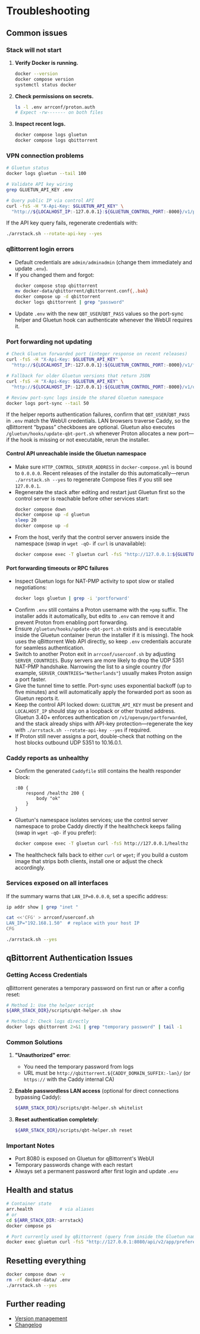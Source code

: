 # Troubleshooting

## Common issues

### Stack will not start
1. **Verify Docker is running.**
   ```bash
   docker --version
   docker compose version
   systemctl status docker
   ```
2. **Check permissions on secrets.**
   ```bash
   ls -l .env arrconf/proton.auth
   # Expect -rw------- on both files
   ```
3. **Inspect recent logs.**
   ```bash
   docker compose logs gluetun
   docker compose logs qbittorrent
   ```

### VPN connection problems
```bash
# Gluetun status
docker logs gluetun --tail 100

# Validate API key wiring
grep GLUETUN_API_KEY .env

# Query public IP via control API
curl -fsS -H "X-Api-Key: $GLUETUN_API_KEY" \
  "http://${LOCALHOST_IP:-127.0.0.1}:${GLUETUN_CONTROL_PORT:-8000}/v1/publicip/ip" | jq
```

If the API key query fails, regenerate credentials with:
```bash
./arrstack.sh --rotate-api-key --yes
```

### qBittorrent login errors
- Default credentials are `admin/adminadmin` (change them immediately and update `.env`).
- If you changed them and forgot:
  ```bash
  docker compose stop qbittorrent
  mv docker-data/qbittorrent/qBittorrent.conf{,.bak}
  docker compose up -d qbittorrent
  docker logs qbittorrent | grep "password"
  ```
- Update `.env` with the new `QBT_USER`/`QBT_PASS` values so the port-sync helper and Gluetun hook can authenticate whenever the WebUI requires it.

### Port forwarding not updating
```bash
# Check Gluetun forwarded port (integer response on recent releases)
curl -fsS -H "X-Api-Key: $GLUETUN_API_KEY" \
  "http://${LOCALHOST_IP:-127.0.0.1}:${GLUETUN_CONTROL_PORT:-8000}/v1/forwardedport"

# Fallback for older Gluetun versions that return JSON
curl -fsS -H "X-Api-Key: $GLUETUN_API_KEY" \
  "http://${LOCALHOST_IP:-127.0.0.1}:${GLUETUN_CONTROL_PORT:-8000}/v1/openvpn/portforwarded" | jq '.port'

# Review port-sync logs inside the shared Gluetun namespace
docker logs port-sync --tail 50
```
If the helper reports authentication failures, confirm that `QBT_USER`/`QBT_PASS` in `.env` match the WebUI credentials. LAN browsers traverse Caddy, so the qBittorrent “bypass” checkboxes are optional. Gluetun also executes `/gluetun/hooks/update-qbt-port.sh` whenever Proton allocates a new port—if the hook is missing or not executable, rerun the installer.

#### Control API unreachable inside the Gluetun namespace
- Make sure `HTTP_CONTROL_SERVER_ADDRESS` in `docker-compose.yml` is bound to `0.0.0.0`. Recent releases of the installer do this automatically—rerun `./arrstack.sh --yes` to regenerate Compose files if you still see `127.0.0.1`.
- Regenerate the stack after editing and restart just Gluetun first so the control server is reachable before other services start:
  ```bash
  docker compose down
  docker compose up -d gluetun
  sleep 20
  docker compose up -d
  ```
- From the host, verify that the control server answers inside the namespace (swap in `wget -qO-` if `curl` is unavailable):
  ```bash
  docker compose exec -T gluetun curl -fsS "http://127.0.0.1:${GLUETUN_CONTROL_PORT:-8000}/v1/publicip/ip"
  ```

#### Port forwarding timeouts or RPC failures
- Inspect Gluetun logs for NAT-PMP activity to spot slow or stalled negotiations:
  ```bash
  docker logs gluetun | grep -i 'portforward'
  ```
- Confirm `.env` still contains a Proton username with the `+pmp` suffix. The installer adds it automatically, but edits to `.env` can remove it and prevent Proton from enabling port forwarding.
- Ensure `/gluetun/hooks/update-qbt-port.sh` exists and is executable inside the Gluetun container (rerun the installer if it is missing). The hook uses the qBittorrent Web API directly, so keep `.env` credentials accurate for seamless authentication.
- Switch to another Proton exit in `arrconf/userconf.sh` by adjusting `SERVER_COUNTRIES`. Busy servers are more likely to drop the UDP 5351 NAT-PMP handshake. Narrowing the list to a single country (for example, `SERVER_COUNTRIES="Netherlands"`) usually makes Proton assign a port faster.
- Give the tunnel time to settle. Port-sync uses exponential backoff (up to five minutes) and will automatically apply the forwarded port as soon as Gluetun reports it.
- Keep the control API locked down: `GLUETUN_API_KEY` must be present and `LOCALHOST_IP` should stay on a loopback or other trusted address. Gluetun 3.40+ enforces authentication on `/v1/openvpn/portforwarded`, and the stack already ships with API-key protection—regenerate the key with `./arrstack.sh --rotate-api-key --yes` if required.
- If Proton still never assigns a port, double-check that nothing on the host blocks outbound UDP 5351 to 10.16.0.1.

### Caddy reports as unhealthy
- Confirm the generated `Caddyfile` still contains the health responder block:
  ```caddy
  :80 {
      respond /healthz 200 {
          body "ok"
      }
  }
  ```
- Gluetun's namespace isolates services; use the control server namespace to probe Caddy directly if the healthcheck keeps failing (swap in `wget -qO-` if you prefer):
  ```bash
  docker compose exec -T gluetun curl -fsS http://127.0.0.1/healthz
  ```
- The healthcheck falls back to either `curl` or `wget`; if you build a custom image that strips both clients, install one or adjust the check accordingly.


### Services exposed on all interfaces
If the summary warns that `LAN_IP=0.0.0.0`, set a specific address:
```bash
ip addr show | grep "inet "

cat <<'CFG' > arrconf/userconf.sh
LAN_IP="192.168.1.50"  # replace with your host IP
CFG

./arrstack.sh --yes
```

## qBittorrent Authentication Issues

### Getting Access Credentials

qBittorrent generates a temporary password on first run or after a config reset:

```bash
# Method 1: Use the helper script
${ARR_STACK_DIR}/scripts/qbt-helper.sh show

# Method 2: Check logs directly
docker logs qbittorrent 2>&1 | grep "temporary password" | tail -1
```

### Common Solutions

1. **"Unauthorized" error**:
   - You need the temporary password from logs
   - URL must be `http://qbittorrent.${CADDY_DOMAIN_SUFFIX:-lan}/` (or `https://` with the Caddy internal CA)

2. **Enable passwordless LAN access** (optional for direct connections bypassing Caddy):
   ```bash
   ${ARR_STACK_DIR}/scripts/qbt-helper.sh whitelist
   ```

3. **Reset authentication completely**:
   ```bash
   ${ARR_STACK_DIR}/scripts/qbt-helper.sh reset
   ```

### Important Notes
- Port 8080 is exposed on Gluetun for qBittorrent's WebUI
- Temporary passwords change with each restart
- Always set a permanent password after first login and update `.env`

## Health and status
```bash
# Container state
arr.health          # via aliases
# or
cd ${ARR_STACK_DIR:-arrstack}
docker compose ps
```

```bash
# Port currently used by qBittorrent (query from inside the Gluetun namespace)
docker exec gluetun curl -fsS "http://127.0.0.1:8080/api/v2/app/preferences" | jq '.listen_port'
```

## Resetting everything
```bash
docker compose down -v
rm -rf docker-data/ .env
./arrstack.sh --yes
```

## Further reading
- [Version management](VERSION_MANAGEMENT.md)
- [Changelog](../CHANGELOG.md)
